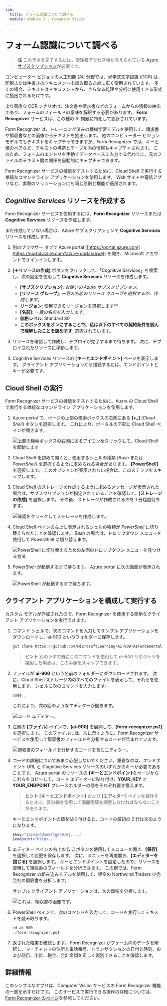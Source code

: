 ```yaml
---
lab:
  title: フォーム認識について調べる
  module: Module 3 - Computer Vision
---
```


# <a name="explore-form-recognition"></a>フォーム認識について調べる

> **注** このラボを完了するには、管理者アクセス権が与えられている [Azure サブスクリプション](https://azure.microsoft.com/free?azure-portal=true)が必要です。

コンピューター ビジョンの人工知能 (AI) 分野では、光学式文字認識 (OCR) は、印刷または手書きのドキュメントを読み取るために広く使用されています。 多くの場合、テキストはドキュメントから、さらなる処理や分析に使用できる形式に抽出されるだけです。

より高度な OCR シナリオは、注文書や請求書などのフォームからの情報の抽出であり、フォームのフィールドの意味を解釈する必要があります。 **Form Recognizer** サービスは、この種の AI 問題に特化して設計されています。

Form Recognizer は、トレーニング済みの機械学習モデルを使用して、請求書や領収書などの画像からテキストを抽出します。 他のコンピューター ビジョン モデルでもテキストをキャプチャできますが、Form Recognizer では、キーと値のペアなど、テキストの構造とテーブル内の情報もキャプチャされます。 このため、フォームのエントリを手動でデータベースに入力する代わりに、元のファイルのテキスト間の関係を自動的にキャプチャできます。 

Form Recognizer サービスの機能をテストするために、Cloud Shell で実行する単純なコマンドライン アプリケーションを使用します。 Web サイトや電話アプリなど、実際のソリューションにも同じ原則と機能が適用されます。

## <a name="create-a-cognitive-services-resource"></a>*Cognitive Services* リソースを作成する

Form Recognizer サービスを使用するには、**Form Recognizer** リソースまたは **Cognitive Services** リソースを作成します。

まだ作成していない場合は、Azure サブスクリプションで **Cognitive Services** リソースを作成します。

1. 別のブラウザー タブで Azure portal ([https://portal.azure.com](https://portal.azure.com?azure-portal=true)) を開き、Microsoft アカウントでサインインします。

1. **[&#65291;リソースの作成]** ボタンをクリックして、「*Cognitive Services*」を検索し、次の設定を使用して **Cognitive Services** リソースを作成します。
    - **[サブスクリプション]**: *お使いの Azure サブスクリプション*。
    - **[リソース グループ]**: *一意の名前のリソース グループを選択するか、作成します*。
    - **リージョン**: 使用できるリージョンを選択します**
    - **[名前]**: *一意の名前を入力します*。
    - **価格レベル**: Standard S0
    - **このボックスをオンにすることで、私は以下のすべての契約条件を読んで理解したことを認めます**: 選択されています。

1. リソースを確認して作成し、デプロイが完了するまで待ちます。 次に、デプロイされたリソースに移動します。

1. Cognitive Services リソースの **[キーとエンドポイント]** ページを表示します。 クライアント アプリケーションから接続するには、エンドポイントとキーが必要です。

## <a name="run-cloud-shell"></a>Cloud Shell の実行

Form Recognizer サービスの機能をテストするために、Auzre の Cloud Shell で実行する単純なコマンドライン アプリケーションを使用します。 

1. Azure portal で、ページの上部の検索ボックスの右側にある **[>_]** (*Cloud Shell*) ボタンを選択します。 これにより、ポータルの下部に Cloud Shell ペインが開きます。 

    ![上部の検索ボックスの右側にあるアイコンをクリックして、Cloud Shell を起動します](media/analyze-receipts/powershell-portal-guide-1.png)

1. Cloud Shell を初めて開くと、使用するシェルの種類 (*Bash* または *PowerShell*) を選択するように求められる場合があります。 **[PowerShell]** を選択します。 このオプションが表示されない場合は、このステップをスキップします。  

1. Cloud Shell のストレージを作成するように求めるメッセージが表示された場合は、サブスクリプションが指定されていることを確認して、**[ストレージの作成]** を選択します。 その後、ストレージが作成されるのを 1 分程度待ちます。

    ![確認をクリックしてストレージを作成します。](media/analyze-receipts/powershell-portal-guide-2.png)

1. Cloud Shell ペインの左上に表示されるシェルの種類が *PowerShell* に切り替えられたことを確認します。 *Bash* の場合は、ドロップダウン メニューを使用して *PowerShell* に切り替えます。

    ![PowerShell に切り替えるための左側のドロップダウン メニューを見つける方法](media/analyze-receipts/powershell-portal-guide-3.png) 

1. PowerShell が起動するまで待ちます。 Azure portal に次の画面が表示されます。  

    ![PowerShell が起動するまで待ちます。](media/analyze-receipts/powershell-prompt.png) 

## <a name="configure-and-run-a-client-application"></a>クライアント アプリケーションを構成して実行する

カスタム モデルが作成されたので、Form Recognizer を使用する簡単なクライアント アプリケーションを実行できます。

1. コマンド シェルで、次のコマンドを入力してサンプル アプリケーションをダウンロードし、ai-900 というフォルダーに保存します。

    ```PowerShell
    git clone https://github.com/MicrosoftLearning/AI-900-AIFundamentals ai-900
    ```

    >**ヒント** 別のラボで既にこのコマンドを使用して *ai-900* リポジトリを複製した場合は、この手順をスキップできます。

1. ファイルが **ai-900** という名前のフォルダーにダウンロードされます。 次に、Cloud Shell ストレージ内のすべてのファイルを表示して、それらを使用します。 シェルに次のコマンドを入力します。

    ```PowerShell
    code .
    ```

    これにより、次の図のようなエディターが開きます。 

    ![コード エディター。](media/analyze-receipts/powershell-portal-guide-4.png)

1. 左側の **[ファイル]** ペインで、**[ai-900]** を展開して、**[form-recognizer.ps1]** を選択します。 このファイルには、次に示すように、Form Recognizer サービスを使用して領収書のフィールドを分析するコードが含まれています。

    ![領収書のフィールドを分析するコードを含むエディター。](media/analyze-receipts/recognize-receipt-code.png)

1. コードの詳細についてあまり心配しないでください。重要なのは、エンドポイント URL と Cognitive Services リソースのいずれかのキーが必要であることです。 Azure portal のリソースの **[キーとエンドポイント]** ページからこれらをコピーして、コード エディターに貼り付け、**YOUR_KEY** と **YOUR_ENDPOINT** プレースホルダーの値をそれぞれ置き換えます。

    > **ヒント** **[キーとエンドポイント]** および **[エディター]** ペインを操作するときに、区分線を使用して画面領域を調整しなければならないことがあります。

    キーとエンドポイントの値を貼り付けると、コードの最初の 2 行は次のようになります。

    ```PowerShell
    $key="1a2b3c4d5e6f7g8h9i0j...."    
    $endpoint="https..."
    ```

1. エディター ペインの右上の **[...]** ボタンを使用してメニューを開き、**[保存]** を選択して変更を保存します。 次に、メニューを再度開き、**[エディターを閉じる]** を選択します。 キーとエンドポイントを設定したので、リソースを使用して領収書のフィールドを分析できます。 この例では、Form Recognizer の組み込みモデルを使用して、架空の Northwind Traders 小売会社の領収書を分析します。

    サンプル クライアント アプリケーションは、次の画像を分析します。

    ![これは、領収書の画像です。](media/analyze-receipts/receipt.jpg)

1. PowerShell ペインで、次のコマンドを入力して、コードを実行してテキストを読み取ります。

    ```PowerShell
    cd ai-900
    ./form-recognizer.ps1
    ```

1. 返された結果を確認します。 Form Recognizer がフォーム内のデータを解釈し、マーチャントの住所と電話番号、トランザクションの日付と時刻、および品目、小計、税金、合計金額を正しく識別できることを確認します。

## <a name="learn-more"></a>詳細情報

このシンプルなアプリは、Computer Vision サービスの Form Recognizer 機能の一部を示すだけです。 このサービスで実行できる操作の詳細については、[Form Recognizer のページ](https://docs.microsoft.com/azure/applied-ai-services/form-recognizer/overview)を参照してください。
